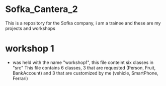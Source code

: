 # Sofka_Cantera_2
This is a repository for the Sofka company, i am a trainee and these are my projects and workshops


# workshop 1 
- was held with the name "workshop1", this file conteint six classes in "src"
This file contains 6 classes, 3 that are requested (Person, Fruit, BankAccount) and 3 that are customized by me (vehicle, SmartPhone, Ferrari) 
